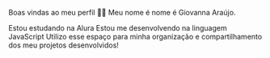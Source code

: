 Boas vindas ao meu perfil 💙💙
Meu nome é nome é Giovanna Araújo.

Estou estudando na Alura
Estou me desenvolvendo na linguagem JavaScript
Utilizo esse espaço para minha organização e compartilhamento dos meu projetos desenvolvidos!
